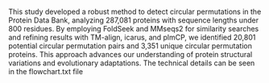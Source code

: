 This study developed a robust method to detect circular permutations in the Protein Data Bank, 
analyzing 287,081 proteins with sequence lengths under 800 residues. By employing FoldSeek and MMseqs2 
for similarity searches and refining results with TM-align, icarus, and plmCP, we identified 20,801 potential
circular permutation pairs and 3,351 unique circular permutation proteins. This approach advances our understanding
of protein structural variations and evolutionary adaptations.
The technical details can be seen in the flowchart.txt file
